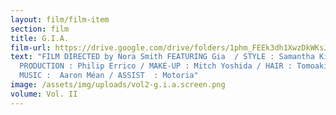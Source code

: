 ```yaml
---
layout: film/film-item
section: film
title: G.I.A.
film-url: https://drive.google.com/drive/folders/1phm_FEEk3dh1XwzDkWKsJUF70vL0KJ0-
text: "FILM DIRECTED by Nora Smith FEATURING Gia  / STYLE : Samantha Kim /
  PRODUCTION : Philip Errico / MAKE-UP : Mitch Yoshida / HAIR : Tomoaki Sato /
  MUSIC :  Aaron Méan / ASSIST  : Motoria"
image: /assets/img/uploads/vol2-g.i.a.screen.png
volume: Vol. II
---
```

